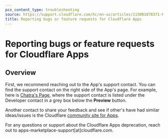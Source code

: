 ```yaml
---
pcx_content_type: troubleshooting
source: https://support.cloudflare.com/hc/en-us/articles/115001878371-Reporting-bugs-or-feature-requests-for-Cloudflare-Apps
title: Reporting bugs or feature requests for Cloudflare Apps
---
```


# Reporting bugs or feature requests for Cloudflare Apps



## Overview

First, we recommend reaching out to the App's support contact. You can find the support contact on the right side of the App's page. For example, here is [Chatra's Page](https://www.cloudflare.com/apps/chatra), where the support contact is listed under the Developer contact in a grey box below the **Preview** button.

Another contact to share your feedback and see if other's have had similar ideas/issues is the Cloudflare [community site for Apps](https://community.cloudflare.com/c/apps).

For any questions or support about the Cloudflare Apps deprecation, reach out to apps-marketplace-support[at]cloudflare.com. 
